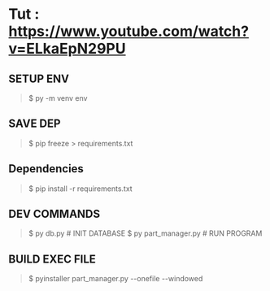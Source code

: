 # Tut : https://www.youtube.com/watch?v=ELkaEpN29PU

## SETUP ENV
> $ py -m venv env

## SAVE DEP
>$ pip freeze > requirements.txt
## Dependencies
> $ pip install -r requirements.txt

## DEV COMMANDS
> $ py db.py # INIT DATABASE
> $ py part_manager.py # RUN PROGRAM

## BUILD EXEC FILE
> $ pyinstaller part_manager.py --onefile --windowed


